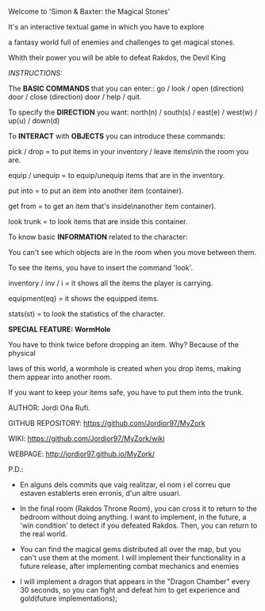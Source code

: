 Welcome to 'Simon & Baxter: the Magical Stones'

It's an interactive textual game in which you have to explore

a fantasy world full of enemies and challenges to get magical stones. 

Whith their power you will be able to defeat Rakdos, the Devil King


*INSTRUCTIONS:*

The **BASIC COMMANDS** that you can enter:: go / look / open (direction) door / close (direction) door / help / quit.


To specify the **DIRECTION** you want: north(n) / south(s) / east(e) / west(w) / up(u) / down(d)


To **INTERACT** with **OBJECTS** you can introduce these commands:

pick / drop <item> = to put items in your inventory / leave items\nin the room you are.

equip / unequip <item> = to equip/unequip items that are in the inventory.

put <item> into <containter> = to put an item into another item (container).

get <item> from <containter> = to get an item that's inside\nanother item container).

look trunk = to look items that are inside this container.


To know basic **INFORMATION** related to the character:

You can't see which objects are in the room when you move between them.

To see the items, you have to insert the command 'look'.

inventory / inv / i = it shows all the items the player is carrying.

equipment(eq) = it shows the equipped items.

stats(st) = to look the statistics of the character.


**SPECIAL FEATURE: WormHole**

You have to think twice before dropping an item. Why? Because of the physical 

laws of this world, a wormhole is created when you drop items, making them appear into another room. 

If you want to keep your items safe, you have to put them into the trunk.



AUTHOR: Jordi Oña Rufí.

GITHUB REPOSITORY: https://github.com/Jordior97/MyZork

WIKI: https://github.com/Jordior97/MyZork/wiki

WEBPAGE: http://jordior97.github.io/MyZork/

P.D.:	
- En alguns dels commits que vaig realitzar, el nom i el correu que estaven establerts eren erronis, d'un altre usuari.
	
- In the final room (Rakdos Throne Room), you can cross it to return to the bedroom without doing anything. 
  I want to implement, in the future, a 'win condition' to detect if you defeated Rakdos. 
  Then, you can return to the real world.

- You can find the magical gems distributed all over the map, but you can't use them at the moment. I will implement their 		  functionality in a future release, after implementing combat mechanics and enemies

- I will implement a dragon that appears in the "Dragon Chamber" every 30 seconds, so you can fight and defeat him to get experience 	  and gold(future implementations);


